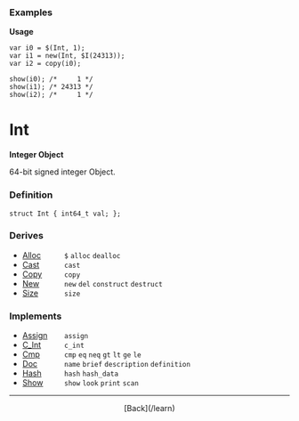   <div class="row">
  <div class="col-xs-6 col-md-6">

### Examples

__Usage__

    var i0 = $(Int, 1);
    var i1 = new(Int, $I(24313));
    var i2 = copy(i0);
    
    show(i0); /*     1 */
    show(i1); /* 24313 */
    show(i2); /*     1 */
    



  </div>
  <div class="col-xs-6 col-md-6">

# Int
__Integer Object__

64-bit signed integer Object.

### Definition

    struct Int { int64_t val; };

### Derives

* <span style="width:75px; float:left;">[Alloc](/learn/alloc)</span>`$` `alloc` `dealloc` 
* <span style="width:75px; float:left;">[Cast](/learn/cast)</span>`cast` 
* <span style="width:75px; float:left;">[Copy](/learn/copy)</span>`copy` 
* <span style="width:75px; float:left;">[New](/learn/new)</span>`new` `del` `construct` `destruct` 
* <span style="width:75px; float:left;">[Size](/learn/size)</span>`size` 
### Implements

* <span style="width:75px; float:left;">[Assign](/learn/assign)</span>`assign` 
* <span style="width:75px; float:left;">[C_Int](/learn/c_int)</span>`c_int` 
* <span style="width:75px; float:left;">[Cmp](/learn/cmp)</span>`cmp` `eq` `neq` `gt` `lt` `ge` `le` 
* <span style="width:75px; float:left;">[Doc](/learn/doc)</span>`name` `brief` `description` `definition` 
* <span style="width:75px; float:left;">[Hash](/learn/hash)</span>`hash` `hash_data` 
* <span style="width:75px; float:left;">[Show](/learn/show)</span>`show` `look` `print` `scan` 

* * *

  <p style="text-align:center;">
[Back](/learn)
  </p>

  </div>
  </div>

